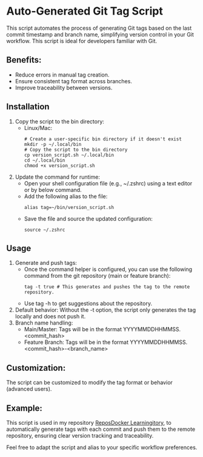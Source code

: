 # Auto-Generated Git Tag Script
This script automates the process of generating Git tags based on the last commit timestamp and branch name, simplifying version control in your Git workflow. This script is ideal for developers familiar with Git.

## Benefits:
- Reduce errors in manual tag creation.
- Ensure consistent tag format across branches.
- Improve traceability between versions.

## Installation

1. Copy the script to the bin directory:
   *  Linux/Mac:
      ```
      # Create a user-specific bin directory if it doesn't exist
      mkdir -p ~/.local/bin
      # Copy the script to the bin directory
      cp version_script.sh ~/.local/bin
      cd ~/.local/bin
      chmod +x version_script.sh
      ```
2. Update the command for runtime:
   * Open your shell configuration file (e.g., ~/.zshrc) using a text editor or by below command.
   * Add the following alias to the file:
     ```
     alias tag=~/bin/version_script.sh
     ```
   * Save the file and source the updated configuration:
     ```
     source ~/.zshrc
     ```

## Usage

1. Generate and push tags:
   * Once the command helper is configured, you can use the following command from the git repository (main or feature branch):
     ```
     tag -t true # This generates and pushes the tag to the remote repository.
     ```
   * Use tag -h to get suggestions about the repository.
2. Default behavior: Without the -t option, the script only generates the tag locally and does not push it.
3. Branch name handling:
   * Main/Master: Tags will be in the format YYYYMMDDHHMMSS.<commit_hash>
   * Feature Branch: Tags will be in the format YYYYMMDDHHMMSS.<commit_hash>-<branch_name>

## Customization:
The script can be customized to modify the tag format or behavior (advanced users).

## Example:
This script is used in my repository <a href="https://github.com/belwals/docker-learning/tags" target="_blank">ReposDocker Learningitory</a>, to automatically generate tags with each commit and push them to the remote repository, ensuring clear version tracking and traceability.

Feel free to adapt the script and alias to your specific workflow preferences.
